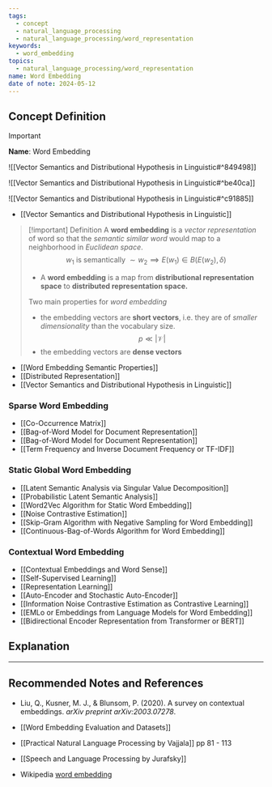 ```yaml
---
tags:
  - concept
  - natural_language_processing
  - natural_language_processing/word_representation
keywords:
  - word_embedding
topics:
  - natural_language_processing/word_representation
name: Word Embedding
date of note: 2024-05-12
---
```


## Concept Definition

>[!important]
>**Name**: Word Embedding

![[Vector Semantics and Distributional Hypothesis in Linguistic#^849498]]

![[Vector Semantics and Distributional Hypothesis in Linguistic#^be40ca]]

![[Vector Semantics and Distributional Hypothesis in Linguistic#^c91885]]

- [[Vector Semantics and Distributional Hypothesis in Linguistic]]

>[!important] Definition
>A **word embedding** is a *vector representation* of word so that the *semantic similar word* would map to a neighborhood in *Euclidean space*.
>$$
>w_{1} \text{ is semantically }\sim w_{2} \implies E(w_{1}) \in B(E(w_{2}), \delta)
>$$
>- A **word embedding** is a map from **distributional representation space** to **distributed representation space.**
>
>Two main properties for *word embedding*
>- the embedding vectors are **short vectors**, i.e. they are of *smaller dimensionality* than the vocabulary size. $$p \ll |\mathcal{V}|$$
>- the embedding vectors are **dense vectors**
>

- [[Word Embedding Semantic Properties]]
- [[Distributed Representation]]
- [[Vector Semantics and Distributional Hypothesis in Linguistic]]


### Sparse Word Embedding

- [[Co-Occurrence Matrix]]
- [[Bag-of-Word Model for Document Representation]]
- [[Bag-of-Word Model for Document Representation]]
- [[Term Frequency and Inverse Document Frequency or TF-IDF]]

### Static Global Word Embedding

- [[Latent Semantic Analysis via Singular Value Decomposition]]
- [[Probabilistic Latent Semantic Analysis]]
- [[Word2Vec Algorithm for Static Word Embedding]]
- [[Noise Contrastive Estimation]]
- [[Skip-Gram Algorithm with Negative Sampling for Word Embedding]]
- [[Continuous-Bag-of-Words Algorithm for Word Embedding]]


### Contextual Word Embedding

- [[Contextual Embeddings and Word Sense]]
- [[Self-Supervised Learning]]
- [[Representation Learning]]
- [[Auto-Encoder and Stochastic Auto-Encoder]]
- [[Information Noise Contrastive Estimation as Contrastive Learning]]
- [[EMLo or Embeddings from Language  Models for Word Embedding]]
- [[Bidirectional Encoder Representation from Transformer or BERT]]


## Explanation





-----------
##  Recommended Notes and References



- Liu, Q., Kusner, M. J., & Blunsom, P. (2020). A survey on contextual embeddings. _arXiv preprint arXiv:2003.07278_.



- [[Word Embedding Evaluation and Datasets]]


- [[Practical Natural Language Processing by Vajjala]] pp 81 - 113
- [[Speech and Language Processing by Jurafsky]] 
- Wikipedia [word embedding](https://en.wikipedia.org/wiki/Word_embedding "Word embedding")